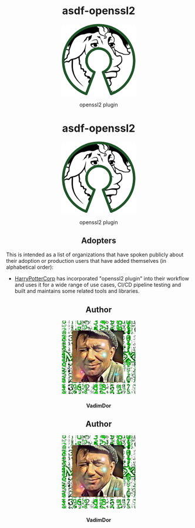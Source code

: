 <h1 align="center">asdf-openssl2</h1>
<div align="center">
    <a href="https://github.com/VadimDor">
        <img width="200" src="./assets/logo.png">
    </a>
</div>
<p align="center">openssl2 plugin</p>

<h1 align="center">asdf-openssl2</h1>
<div align="center">
    <a href="https://github.com/VadimDor">
        <img width="200" src="./assets/logo.png">
    </a>
</div>
<p align="center">openssl2 plugin</p>

<h2 align="center">Adopters</h2>
<!--  TODO: review and adopt Adopters  :) -->

<!-- Hello! If you are using "openssl2 plugin" and contributing to this file, thank you! -->
<!-- Please keep lines shorter than 80 characters (or so.) Links can go long. -->

This is intended as a list of organizations that have spoken publicly about their adoption or
production users that have added themselves (in alphabetical order):

* [HarryPotterCorp](https://harrypotter-corporation-on-the-moon.com) has incorporated 
"openssl2 plugin" into their workflow and uses it for a wide range of use cases,
CI/CD pipeline testing and built and maintains some related tools and libraries.  

<h2 align="center">Author</h2>
<div align="center">
    <a href="https://github.com/VadimDor">
        <img width="200" height="200" src="./assets/profile.jpg"></img>
    </a>
</div>
<h4 align="center">VadimDor</h4>
    

<h2 align="center">Author</h2>
<div align="center">
    <a href="https://github.com/VadimDor">
        <img width="200" height="200" src="./assets/profile.jpg"></img>
    </a>
</div>
<h4 align="center">VadimDor</h4>
    